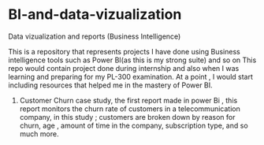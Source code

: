 # BI-and-data-vizualization
Data vizualization and reports (Business Intelligence)


This is a repository that  represents projects I have done using Business intelligence tools such as Power BI(as this is my strong suite)  and so on
This repo would contain project done during internship and also when I was learning and preparing for my PL-300 examination.
At a point , I would start including resources that helped me in the mastery of Power BI.

1. Customer Churn case study, the first report made in power Bi , this report monitors the churn rate of customers in a telecommunication company, in this study ; customers are broken down by reason for churn, age , amount of time in the company, subscription type, and so much more.


